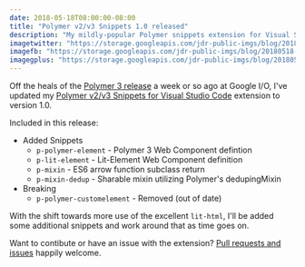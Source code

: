 ```yaml
---
date: 2018-05-18T08:00:00-08:00
title: "Polymer v2/v3 Snippets 1.0 released"
description: "My mildly-popular Polymer snippets extension for Visual Studio Code graduates to version 1.0 with support for lit-html and Polymer 3 snippets."
imagetwitter: "https://storage.googleapis.com/jdr-public-imgs/blog/20180518-polymer-vscode-ext-twitter-1024x535.jpg"
imagefb: "https://storage.googleapis.com/jdr-public-imgs/blog/20180518-polymer-vscode-ext-fb-1200x630.jpg"
imagegplus: "https://storage.googleapis.com/jdr-public-imgs/blog/20180518-polymer-vscode-ext-gplus-800x360.jpg"
---
```


Off the heals of the [Polymer 3 release](https://www.polymer-project.org/blog/2018-05-09-polymer-at-io-2018.html) a week or so ago at Google I/O, I've updated my [Polymer v2/v3 Snippets for Visual Studio Code](https://marketplace.visualstudio.com/items?itemName=justinribeiro.Polymer2Snippets) extension to version 1.0.

Included in this release:

- Added Snippets
  - `p-polymer-element` - Polymer 3 Web Component defintion
  - `p-lit-element` - Lit-Element Web Component definition
  - `p-mixin` - ES6 arrow function subclass return
  - `p-mixin-dedup` - Sharable mixin utilizing Polymer's dedupingMixin
- Breaking
  - `p-polymer-customelement` - Removed (out of date)

With the shift towards more use of the excellent `lit-html`, I'll be added some additional snippets and work around that as time goes on.

Want to contibute or have an issue with the extension? [Pull requests and issues](https://github.com/justinribeiro/vscode-polymer2-snippets) happily welcome.